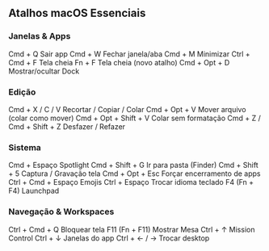 ## Atalhos macOS Essenciais

### Janelas & Apps

Cmd + Q Sair app
Cmd + W Fechar janela/aba
Cmd + M Minimizar
Ctrl + Cmd + F Tela cheia
Fn + F Tela cheia (novo atalho)
Cmd + Opt + D Mostrar/ocultar Dock

### Edição

Cmd + X / C / V Recortar / Copiar / Colar
Cmd + Opt + V Mover arquivo (colar como mover)
Cmd + Opt + Shift + V Colar sem formatação
Cmd + Z / Cmd + Shift + Z Desfazer / Refazer

### Sistema

Cmd + Espaço Spotlight
Cmd + Shift + G Ir para pasta (Finder)
Cmd + Shift + 5 Captura / Gravação tela
Cmd + Opt + Esc Forçar encerramento de apps
Ctrl + Cmd + Espaço Emojis
Ctrl + Espaço Trocar idioma teclado
F4 (Fn + F4) Launchpad

### Navegação & Workspaces

Ctrl + Cmd + Q Bloquear tela
F11 (Fn + F11) Mostrar Mesa
Ctrl + ↑ Mission Control
Ctrl + ↓ Janelas do app
Ctrl + ← / → Trocar desktop
